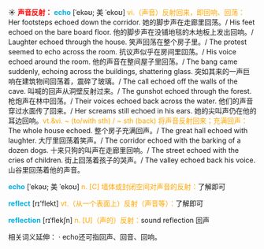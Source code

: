 ☀ <font color="red">**声音反射：**</font>
<font color="sky blue">**echo**</font> [ˈekəʊ; 美 ˈekoʊ]
<font color="orange">vi.（声音）反射回来，即回响、回荡：</font>Her footsteps echoed down the corridor. 她的脚步声在走廊里回荡。/ His feet echoed on the bare board floor. 他的脚步声在没铺地毯的木地板上发出回响。/ Laughter echoed through the house. 笑声回荡在整个房子里。/ The protest seemed to echo across the room. 抗议声似乎在房间里回荡。/ His voice echoed around the room. 他的声音在整间屋子里回荡。/ The bang came suddenly, echoing across the buildings, shattering glass. 突如其来的一声巨响在建筑物间回荡着，震碎了玻璃。/ The call echoed off the walls of the cave. 叫喊的回声从洞壁反射过来。/ The gunshot echoed through the forest. 枪炮声在林中回荡。/ Their voices echoed back across the water. 他们的声音穿过水面传了回来。/ Her screams still echoed in his ears. 她的尖叫声仍在他的耳边回响。<font color="orange">vt.&vi. ~ (to/with sth) / ~ sth (back) 将声音反射回来；充满回声：</font>The whole house echoed. 整个房子充满回声。/ The great hall echoed with laughter. 大厅里回荡着笑声。/ The corridor echoed with the barking of a dozen dogs. 十来只狗的叫声在走廊里回响。/ The street echoed with the cries of children. 街上回荡着孩子的哭声。/ The valley echoed back his voice. 山谷里回荡着他的声音。
           
<font color="sky blue">**echo**</font> [ˈekəʊ; 美 ˈekoʊ]
<font color="orange">n. [C] 墙体或封闭空间对声音的反射：</font>了解即可

<font color="sky blue">**reflect**</font> [rɪ'flekt] 
<font color="orange">vt.（从一个表面上）反射（声音等）：</font>了解即可
           
<font color="sky blue">**reflection**</font> [rɪˈflekʃn]
<font color="orange">n. [U]（声的）反射：</font>sound reflection 回声

相关词义延伸：
· echo还可指回声、回音、回响。